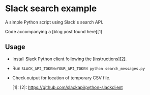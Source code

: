 # Slack search example

A simple Python script using Slack's search API. 

Code accompanying a [blog post found here][1]

## Usage 

* Install Slack Python client following the [instructions][2].
* Run `SLACK_API_TOKEN=YOUR_API_TOKEN python search_messages.py`
* Check output for location of temporary CSV file.


  [1]: 
  [2]: https://github.com/slackapi/python-slackclient

